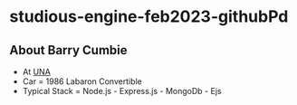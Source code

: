 # studious-engine-feb2023-githubPd

## About Barry Cumbie
- At [UNA](https://www.una.edu)
- Car = 1986 Labaron Convertible 
- Typical Stack = Node.js - Express.js - MongoDb - Ejs 